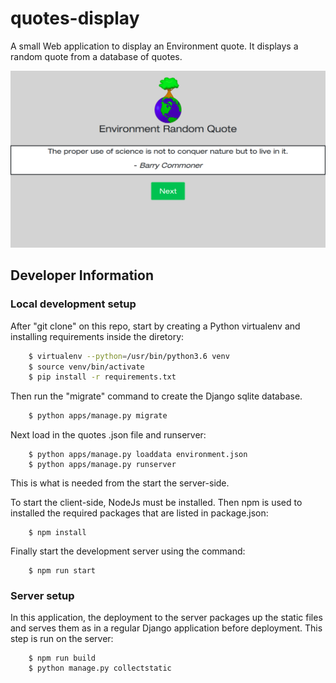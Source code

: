 # quotes-display
A small Web application to display an Environment quote. It displays a random quote from a database of quotes.

![Environment Quotes](https://github.com/davgibbs/quotes-display/blob/master/apps/frontend/img/screenshot.png)

## Developer Information
### Local development setup
After "git clone" on this repo, start by creating a Python virtualenv and installing requirements inside the diretory:
```bash
    $ virtualenv --python=/usr/bin/python3.6 venv
    $ source venv/bin/activate
    $ pip install -r requirements.txt
```
Then run the "migrate" command to create the Django sqlite database.
```bash
    $ python apps/manage.py migrate
```
Next load in the quotes .json file and runserver:
```
    $ python apps/manage.py loaddata environment.json
    $ python apps/manage.py runserver
```
This is what is needed from the start the server-side.

To start the client-side, NodeJs must be installed. Then npm is used to installed the required packages that are listed in package.json:
```
    $ npm install
```
Finally start the development server using the command:
```
    $ npm run start
```

### Server setup
In this application, the deployment to the server packages up the static files and serves them as in a regular Django application before deployment. This step is run on the server:
```
    $ npm run build
    $ python manage.py collectstatic
```



